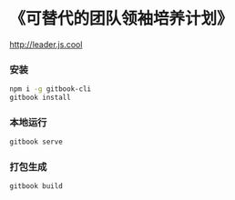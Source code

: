 # 《可替代的团队领袖培养计划》

<http://leader.js.cool>

### 安装

```bash
npm i -g gitbook-cli
gitbook install
```

### 本地运行

```bash
gitbook serve
```

### 打包生成

```bash
gitbook build
```
